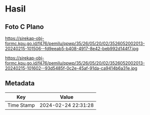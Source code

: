 # Hasil

## Foto C Plano

https://sirekap-obj-formc.kpu.go.id/f476/pemilu/ppwp/35/26/05/20/02/3526052002013-20240215-101506--fd9eeab5-b408-4917-8e42-beb992d144f7.jpg

https://sirekap-obj-formc.kpu.go.id/f476/pemilu/ppwp/35/26/05/20/02/3526052002013-20240215-101602--93d5485f-0c2e-45af-91da-ca9414b6a31e.jpg


## Metadata

| Key        | Value               |
| ---------- | ------------------- |
| Time Stamp | 2024-02-24 22:31:28 |



